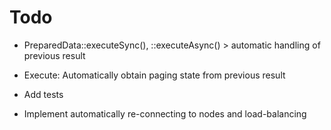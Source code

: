 Todo
=====

* PreparedData::executeSync(), ::executeAsync() > automatic handling of previous result
* Execute: Automatically obtain paging state from previous result

* Add tests

* Implement automatically re-connecting to nodes and load-balancing
